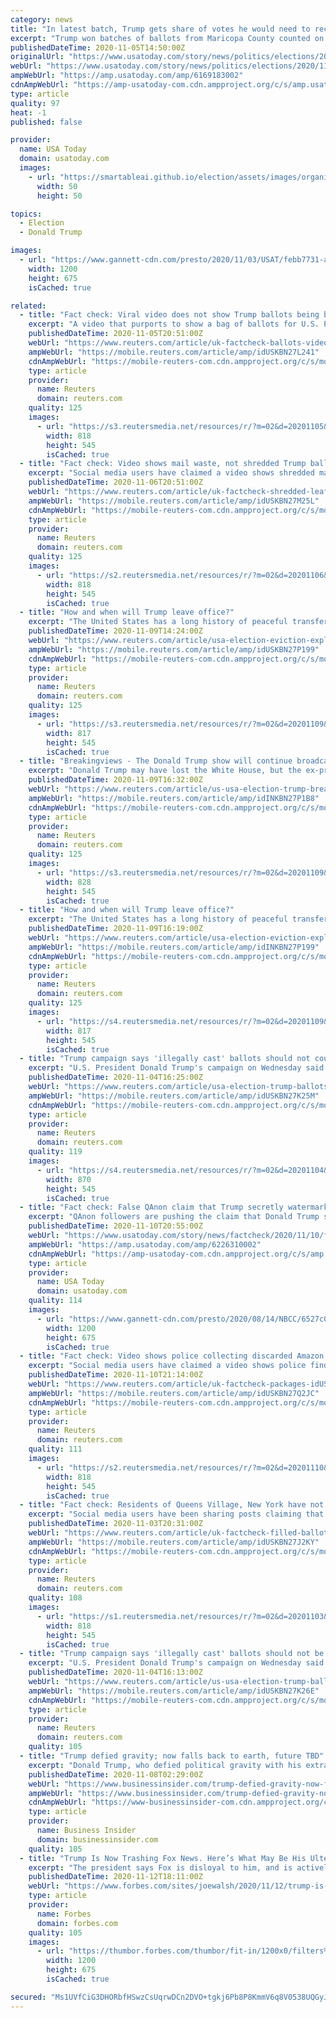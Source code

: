 ```yaml
---
category: news
title: "In latest batch, Trump gets share of votes he would need to reclaim Arizona. But next rounds of ballots present new challenges"
excerpt: "Trump won batches of ballots from Maricopa County counted on Wednesday and Thursday morning by a roughly 58-40 margin over  Joe Biden."
publishedDateTime: 2020-11-05T14:50:00Z
originalUrl: "https://www.usatoday.com/story/news/politics/elections/2020/11/04/latest-batch-trump-gets-share-votes-he-would-need-reclaim-arizona-next-rounds-present-challenges/6169183002/"
webUrl: "https://www.usatoday.com/story/news/politics/elections/2020/11/04/latest-batch-trump-gets-share-votes-he-would-need-reclaim-arizona-next-rounds-present-challenges/6169183002/"
ampWebUrl: "https://amp.usatoday.com/amp/6169183002"
cdnAmpWebUrl: "https://amp-usatoday-com.cdn.ampproject.org/c/s/amp.usatoday.com/amp/6169183002"
type: article
quality: 97
heat: -1
published: false

provider:
  name: USA Today
  domain: usatoday.com
  images:
    - url: "https://smartableai.github.io/election/assets/images/organizations/usatoday.com-50x50.jpg"
      width: 50
      height: 50

topics:
  - Election
  - Donald Trump

images:
  - url: "https://www.gannett-cdn.com/presto/2020/11/03/USAT/febb7731-ae5d-42a6-bad2-b3ebfc343aca-XXX_GP_Pensacola_Trump_Rally_30.jpg?auto=webp&crop=2999,1687,x0,y211&format=pjpg&width=1200"
    width: 1200
    height: 675
    isCached: true

related:
  - title: "Fact check: Viral video does not show Trump ballots being burned"
    excerpt: "A video that purports to show a bag of ballots for U.S. President Donald Trump being burned is fake, officials have confirmed."
    publishedDateTime: 2020-11-05T20:51:00Z
    webUrl: "https://www.reuters.com/article/uk-factcheck-ballots-video-idUSKBN27L241"
    ampWebUrl: "https://mobile.reuters.com/article/amp/idUSKBN27L241"
    cdnAmpWebUrl: "https://mobile-reuters-com.cdn.ampproject.org/c/s/mobile.reuters.com/article/amp/idUSKBN27L241"
    type: article
    provider:
      name: Reuters
      domain: reuters.com
    quality: 125
    images:
      - url: "https://s3.reutersmedia.net/resources/r/?m=02&d=20201105&t=2&i=1540132140&w=&fh=545px&fw=&ll=&pl=&sq=&r=LYNXMPEGA418P"
        width: 818
        height: 545
        isCached: true
  - title: "Fact check: Video shows mail waste, not shredded Trump ballots"
    excerpt: "Social media users have claimed a video shows shredded mail-in ballots for U.S. President Donald Trump that were found in the back of a trailer. This is not true."
    publishedDateTime: 2020-11-06T20:51:00Z
    webUrl: "https://www.reuters.com/article/uk-factcheck-shredded-leaflets/fact-check-video-shows-mail-waste-not-shredded-trump-ballots-idUSKBN27M25L"
    ampWebUrl: "https://mobile.reuters.com/article/amp/idUSKBN27M25L"
    cdnAmpWebUrl: "https://mobile-reuters-com.cdn.ampproject.org/c/s/mobile.reuters.com/article/amp/idUSKBN27M25L"
    type: article
    provider:
      name: Reuters
      domain: reuters.com
    quality: 125
    images:
      - url: "https://s2.reutersmedia.net/resources/r/?m=02&d=20201106&t=2&i=1540275459&w=&fh=545px&fw=&ll=&pl=&sq=&r=LYNXMPEGA51AC"
        width: 818
        height: 545
        isCached: true
  - title: "How and when will Trump leave office?"
    excerpt: "The United States has a long history of peaceful transfers of power that is likely to continue despite President Donald Trump's attacks on the legitimacy of the election result, national security experts said."
    publishedDateTime: 2020-11-09T14:24:00Z
    webUrl: "https://www.reuters.com/article/usa-election-eviction-explainer-idUSKBN27P199"
    ampWebUrl: "https://mobile.reuters.com/article/amp/idUSKBN27P199"
    cdnAmpWebUrl: "https://mobile-reuters-com.cdn.ampproject.org/c/s/mobile.reuters.com/article/amp/idUSKBN27P199"
    type: article
    provider:
      name: Reuters
      domain: reuters.com
    quality: 125
    images:
      - url: "https://s3.reutersmedia.net/resources/r/?m=02&d=20201109&t=2&i=1540530760&w=&fh=545px&fw=&ll=&pl=&sq=&r=LYNXMPEGA80OO"
        width: 817
        height: 545
        isCached: true
  - title: "Breakingviews - The Donald Trump show will continue broadcasting"
    excerpt: "Donald Trump may have lost the White House, but the ex-president will almost certainly take the show on the road. An army of Twitter followers and favorable coverage from right-wing media like Fox News will ensure an audience after he departs 1600 Pennsylvania Avenue."
    publishedDateTime: 2020-11-09T16:32:00Z
    webUrl: "https://www.reuters.com/article/us-usa-election-trump-breakingviews-idINKBN27P1B8"
    ampWebUrl: "https://mobile.reuters.com/article/amp/idINKBN27P1B8"
    cdnAmpWebUrl: "https://mobile-reuters-com.cdn.ampproject.org/c/s/mobile.reuters.com/article/amp/idINKBN27P1B8"
    type: article
    provider:
      name: Reuters
      domain: reuters.com
    quality: 125
    images:
      - url: "https://s3.reutersmedia.net/resources/r/?m=02&d=20201109&t=2&i=1540513287&w=&fh=545px&fw=&ll=&pl=&sq=&r=LYNXMPEGA80PM"
        width: 828
        height: 545
        isCached: true
  - title: "How and when will Trump leave office?"
    excerpt: "The United States has a long history of peaceful transfers of power that is likely to continue despite President Donald Trump's attacks on the legitimacy of the election result, national security experts said."
    publishedDateTime: 2020-11-09T16:19:00Z
    webUrl: "https://www.reuters.com/article/usa-election-eviction-explainer-idINKBN27P199"
    ampWebUrl: "https://mobile.reuters.com/article/amp/idINKBN27P199"
    cdnAmpWebUrl: "https://mobile-reuters-com.cdn.ampproject.org/c/s/mobile.reuters.com/article/amp/idINKBN27P199"
    type: article
    provider:
      name: Reuters
      domain: reuters.com
    quality: 125
    images:
      - url: "https://s4.reutersmedia.net/resources/r/?m=02&d=20201109&t=2&i=1540519544&w=&fh=545px&fw=&ll=&pl=&sq=&r=LYNXMPEGA80OU"
        width: 817
        height: 545
        isCached: true
  - title: "Trump campaign says 'illegally cast' ballots should not counted, it expects to win"
    excerpt: "U.S. President Donald Trump's campaign on Wednesday said it would forge ahead with legal efforts to ensure legally cast -- and not illegally cast - votes were counted, and said it expected to win even as ballots in key states continued to be tallied."
    publishedDateTime: 2020-11-04T16:25:00Z
    webUrl: "https://www.reuters.com/article/usa-election-trump-ballots-int-idUSKBN27K25M"
    ampWebUrl: "https://mobile.reuters.com/article/amp/idUSKBN27K25M"
    cdnAmpWebUrl: "https://mobile-reuters-com.cdn.ampproject.org/c/s/mobile.reuters.com/article/amp/idUSKBN27K25M"
    type: article
    provider:
      name: Reuters
      domain: reuters.com
    quality: 119
    images:
      - url: "https://s4.reutersmedia.net/resources/r/?m=02&d=20201104&t=2&i=1539995932&w=&fh=545px&fw=&ll=&pl=&sq=&r=LYNXMPEGA319V"
        width: 870
        height: 545
        isCached: true
  - title: "Fact check: False QAnon claim that Trump secretly watermarked mail-in ballots to prove fraud"
    excerpt: "QAnon followers are pushing the claim that Donald Trump secretly watermarked mail-in ballots to prove fraud. This is false."
    publishedDateTime: 2020-11-10T20:55:00Z
    webUrl: "https://www.usatoday.com/story/news/factcheck/2020/11/10/fact-check-false-qanon-claim-trump-watermarked-mail-ballots/6226310002/"
    ampWebUrl: "https://amp.usatoday.com/amp/6226310002"
    cdnAmpWebUrl: "https://amp-usatoday-com.cdn.ampproject.org/c/s/amp.usatoday.com/amp/6226310002"
    type: article
    provider:
      name: USA Today
      domain: usatoday.com
    quality: 114
    images:
      - url: "https://www.gannett-cdn.com/presto/2020/08/14/NBCC/6527c003-5538-4715-b4c1-222af376afb1-96513297_3865768806798939_5226046090431692800_o.jpg?auto=webp&crop=1339,753,x0,y483&format=pjpg&width=1200"
        width: 1200
        height: 675
        isCached: true
  - title: "Fact check: Video shows police collecting discarded Amazon packages, not thousands of Trump ballots"
    excerpt: "Social media users have claimed a video shows police finding thousands of ballots for U.S. President Donald Trump dumped in a field. This is not true; local police report that the footage actually shows discarded Amazon packages."
    publishedDateTime: 2020-11-10T21:14:00Z
    webUrl: "https://www.reuters.com/article/uk-factcheck-packages-idUSKBN27Q2JC"
    ampWebUrl: "https://mobile.reuters.com/article/amp/idUSKBN27Q2JC"
    cdnAmpWebUrl: "https://mobile-reuters-com.cdn.ampproject.org/c/s/mobile.reuters.com/article/amp/idUSKBN27Q2JC"
    type: article
    provider:
      name: Reuters
      domain: reuters.com
    quality: 111
    images:
      - url: "https://s2.reutersmedia.net/resources/r/?m=02&d=20201110&t=2&i=1540721626&w=&fh=545px&fw=&ll=&pl=&sq=&r=LYNXMPEGA91F3"
        width: 818
        height: 545
        isCached: true
  - title: "Fact check: Residents of Queens Village, New York have not received pre-filled-out ballots for Joe Biden"
    excerpt: "Social media users have been sharing posts claiming that residents of Queens Village, New York received ballots pre-filled for Joe Biden. New York election officials explained the mix-up: after they contacted the relevant voter,"
    publishedDateTime: 2020-11-03T20:31:00Z
    webUrl: "https://www.reuters.com/article/uk-factcheck-filled-ballots-queens-new-y-idUSKBN27J2KY"
    ampWebUrl: "https://mobile.reuters.com/article/amp/idUSKBN27J2KY"
    cdnAmpWebUrl: "https://mobile-reuters-com.cdn.ampproject.org/c/s/mobile.reuters.com/article/amp/idUSKBN27J2KY"
    type: article
    provider:
      name: Reuters
      domain: reuters.com
    quality: 108
    images:
      - url: "https://s1.reutersmedia.net/resources/r/?m=02&d=20201103&t=2&i=1539853611&w=&fh=545px&fw=&ll=&pl=&sq=&r=LYNXMPEGA21M2"
        width: 818
        height: 545
        isCached: true
  - title: "Trump campaign says 'illegally cast' ballots should not be counted"
    excerpt: "U.S. President Donald Trump's campaign on Wednesday said it would forge ahead with legal efforts to ensure legally cast -- and not illegally cast - votes were counted, and said it expected to win even as ballots in key states continued to be tallied."
    publishedDateTime: 2020-11-04T16:13:00Z
    webUrl: "https://www.reuters.com/article/us-usa-election-trump-ballots/trump-campaign-says-illegally-cast-ballots-should-not-be-counted-idUSKBN27K26E"
    ampWebUrl: "https://mobile.reuters.com/article/amp/idUSKBN27K26E"
    cdnAmpWebUrl: "https://mobile-reuters-com.cdn.ampproject.org/c/s/mobile.reuters.com/article/amp/idUSKBN27K26E"
    type: article
    provider:
      name: Reuters
      domain: reuters.com
    quality: 105
  - title: "Trump defied gravity; now falls back to earth, future TBD"
    excerpt: "Donald Trump, who defied political gravity with his extraordinary rise from reality star and businessman to the presidency, has fallen back to earth."
    publishedDateTime: 2020-11-08T02:29:00Z
    webUrl: "https://www.businessinsider.com/trump-defied-gravity-now-falls-back-to-earth-future-tbd-2020-11"
    ampWebUrl: "https://www.businessinsider.com/trump-defied-gravity-now-falls-back-to-earth-future-tbd-2020-11?amp"
    cdnAmpWebUrl: "https://www-businessinsider-com.cdn.ampproject.org/c/s/www.businessinsider.com/trump-defied-gravity-now-falls-back-to-earth-future-tbd-2020-11?amp"
    type: article
    provider:
      name: Business Insider
      domain: businessinsider.com
    quality: 105
  - title: "Trump Is Now Trashing Fox News. Here’s What May Be His Ulterior Motive"
    excerpt: "The president says Fox is disloyal to him, and is actively steering his supporters to other fringe right-wing cable networks."
    publishedDateTime: 2020-11-12T18:11:00Z
    webUrl: "https://www.forbes.com/sites/joewalsh/2020/11/12/trump-is-now-trashing-fox-news-heres-what-may-be-his-ulterior-motive/"
    type: article
    provider:
      name: Forbes
      domain: forbes.com
    quality: 105
    images:
      - url: "https://thumbor.forbes.com/thumbor/fit-in/1200x0/filters%3Aformat%28jpg%29/https%3A%2F%2Fspecials-images.forbesimg.com%2Fimageserve%2F5fad7692974d4daa7a9ea73a%2F0x0.jpg%3FcropX1%3D0%26cropX2%3D2423%26cropY1%3D96%26cropY2%3D1459"
        width: 1200
        height: 675
        isCached: true

secured: "Ms1UVfCiG3DHORbfHSwzCsUqrwDCn2DVO+tgkj6Pb8P8KmmV6q8V0538UQGyJkFVFn7ZKZdw1HJwqIc3bCbyZnJPrVJOAGbRzeuPrQibMUMd3U0uLTPwzXnaFv7L0ZPbQc+Is2QINGzL84YFeecrhu60OWR/Sb0Ct55YqrF0HCKAdlrj8Gh/uepUOL8RZkRVxuqmeiTKScoGJG7MmMNqbNtFJBVgHCG5yvmKseJMAdTMEQNWU0R1S1HrWRFLDtY1B/E8M72OObPPFlnDoS+p1B6Cqlt/DPCk+CiNKXZxE3xqiXyGHXGwbfakbGSBl8J6opRUk7XKSr4RL/R8v2lS2Fg5GG96xPQB7t2D1jyhlf8=;TpNt2FaYP7u/7adfp/EisQ=="
---
```


